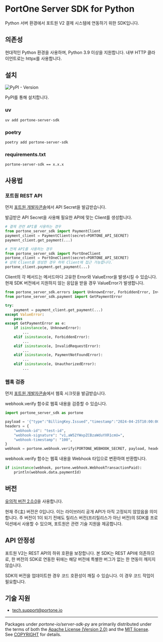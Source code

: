 # PortOne Server SDK for Python

Python 서버 환경에서 포트원 V2 결제 시스템에 연동하기 위한 SDK입니다.

## 의존성

현대적인 Python 환경을 사용하며, Python 3.9 이상을 지원합니다. 내부 HTTP
클라이언트로는 httpx를 사용합니다.

## 설치

![PyPI - Version](https://img.shields.io/pypi/v/portone-server-sdk)

PyPI를 통해 설치합니다.

### uv

```shell
uv add portone-server-sdk
```

### poetry

```shell
poetry add portone-server-sdk
```

### requirements.txt

```requirement
portone-server-sdk == x.x.x
```

## 사용법

### 포트원 REST API

먼저 [포트원 개발자콘솔](https://admin.portone.io/integration-v2/manage/api-keys?version=v2)에서 API Secret을 발급받습니다.

발급받은 API Secret을 사용해 필요한 API에 맞는 Client를 생성합니다.

```python
# 결제 관련 API를 사용하는 경우
from portone_server_sdk import PaymentClient
payment_client = PaymentClient(secret=PORTONE_API_SECRET)
payment_client.get_payment(...)

# 전체 API를 사용하는 경우
from portone_server_sdk import PortOneClient
portone_client = PortOneClient(secret=PORTONE_API_SECRET)
# 상위 Client를 생성한 경우 하위 Client에 접근 가능합니다.
portone_client.payment.get_payment(...)
```

Client의 각 메서드는 메서드마다 고유한 Error와 ValueError을 발생시킬 수 있습니다.
현재 SDK 버전에서 지원하지 않는 응답을 받을 경우 ValueError가 발생합니다.

```python
from portone_server_sdk.errors import UnknownError, ForbiddenError, InvalidRequestError, PaymentNotFoundError, UnauthorizedError
from portone_server_sdk.payment import GetPaymentError

try:
    payment = payment_client.get_payment(...)
except ValueError:
    pass
except GetPaymentError as e:
    if isinstance(e, UnknownError):
        ...
    elif isinstance(e, ForbiddenError):
        ...
    elif isinstance(e, InvalidRequestError):
        ...
    elif isinstance(e, PaymentNotFoundError):
        ...
    elif isinstance(e, UnauthorizedError):
        ...
```

### 웹훅 검증

먼저 [포트원 개발자콘솔](https://admin.portone.io/integration-v2/manage/webhook?version=V2)에서 웹훅 시크릿을 발급받습니다.

webhook.verify 함수로 웹훅 내용을 검증할 수 있습니다.

```python
import portone_server_sdk as portone

payload = '{"type":"BillingKey.Issued","timestamp":"2024-04-25T10:00:00.000Z","data":{"storeId":"store-61e0db3d-b967-47db-8b50-96002da90d55","billingKey":"billing-key-75ae3cab-6afe-422d-bf34-3a7b1762451d"}}'
headers = {
    "webhook-id": "test-id",
    "webhook-signature": "v1,aW52YWxpZCBzaWduYXR1cmU=",
    "webhook-timestamp": "100",
}
webhook = portone.webhook.verify(PORTONE_WEBHOOK_SECRET, payload, headers)
```

webhook.verify 함수는 웹훅 내용을 Webhook 타입으로 변환하여 반환합니다.

```python
if isinstance(webhook, portone.webhook.WebhookTransactionPaid):
    println(webhook.data.paymentId)
```

## 버전

[유의적 버전 2.0.0](https://semver.org/spec/v2.0.0.html)을 사용합니다.

현재 주(主) 버전은 0입니다. 이는 라이브러리 공개 API가 아직 고정되지 않았음을
의미합니다. 주 버전이 1이 되기 전에도 릴리스 버전(프리릴리스가 아닌 버전)의
SDK를 프로덕션에서 사용할 수 있으며, 포트원은 관련 기술 지원을 제공합니다.

## API 안정성

포트원 V2는 REST API의 하위 호환을 보장합니다. 본 SDK는 REST API에 의존하므로,
한 버전의 SDK로 연동한 뒤에는 해당 버전에 특별한 버그가 없는 한 연동이 깨지지
않습니다.

SDK의 버전을 업데이트한 경우 코드 호환성이 깨질 수 있습니다. 이 경우 코드 작업이
필요합니다.

## 기술 지원

- tech.support@portone.io

---

Packages under _portone-io/server-sdk-py_ are primarily distributed under the
terms of both the [Apache License (Version 2.0)] and the [MIT license]. See
[COPYRIGHT] for details.

[MIT license]: LICENSE-MIT
[Apache License (Version 2.0)]: LICENSE-APACHE
[COPYRIGHT]: COPYRIGHT
